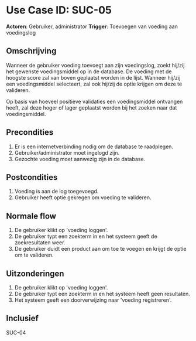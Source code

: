 # Use Case ID: SUC-05

**Actoren**: Gebruiker, administrator
**Trigger**: Toevoegen van voeding aan voedingslog

## Omschrijving

Wanneer de gebruiker voeding toevoegt aan zijn voedingslog, zoekt hij/zij het gewenste voedingsmiddel op in de database. De voeding met de hoogste score zal van boven
geplaatst worden in de lijst. Wanneer hij/zij een voedingsmiddel selecteert, zal ook hij/zij de optie krijgen om deze te valideren.

Op basis van hoeveel positieve validaties een voedingsmiddel ontvangen heeft, zal deze hoger of lager geplaatst worden bij het zoeken naar dat voedingsmiddel.

## Precondities

1. Er is een internetverbinding nodig om de database te raadplegen.
2. Gebruiker/administrator moet ingelogd zijn.
3. Gezochte voeding moet aanwezig zijn in de database.

## Postcondities

1. Voeding is aan de log toegevoegd.
2. Gebruiker heeft optie gekregen om voeding te valideren.

## Normale flow

1. De gebruiker klikt op 'voeding loggen'.
2. De gebruiker typt een zoekterm in en het systeem geeft de zoekresultaten weer.
3. De gebruiker duidt een product aan om toe te voegen en krijgt de optie om te valideren.

## Uitzonderingen

1. De gebruiker klikt op 'voeding loggen'.
2. De gebruiker typt een zoekterm in en het systeem heeft geen resultaten.
3. Het systeem geeft een doorverwijzing naar 'voeding registreren'.

## Inclusief

SUC-04
